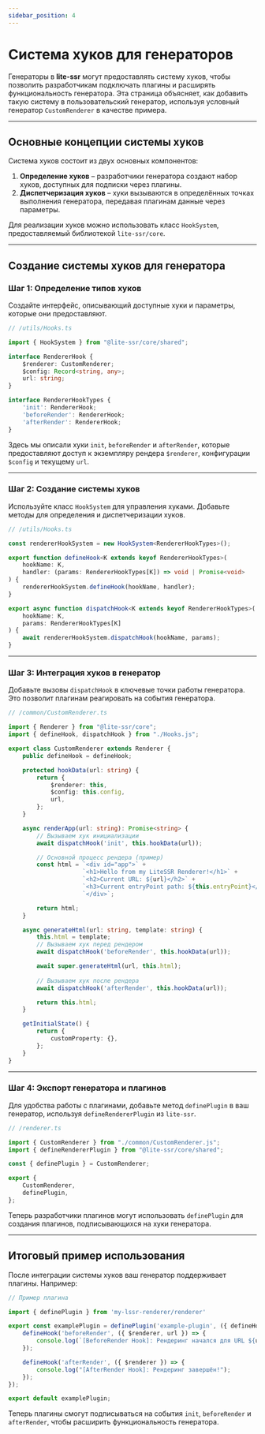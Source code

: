 ```yaml
---
sidebar_position: 4
---
```

# Система хуков для генераторов

Генераторы в **lite-ssr** могут предоставлять систему хуков, чтобы позволить разработчикам подключать плагины и расширять функциональность генератора. Эта страница объясняет, как добавить такую систему в пользовательский генератор, используя условный генератор `CustomRenderer` в качестве примера.

---

## Основные концепции системы хуков

Система хуков состоит из двух основных компонентов:

1. **Определение хуков** – разработчики генератора создают набор хуков, доступных для подписки через плагины.
2. **Диспетчеризация хуков** – хуки вызываются в определённых точках выполнения генератора, передавая плагинам данные через параметры.

Для реализации хуков можно использовать класс `HookSystem`, предоставляемый библиотекой `lite-ssr/core`.

---

## Создание системы хуков для генератора

### Шаг 1: Определение типов хуков

Создайте интерфейс, описывающий доступные хуки и параметры, которые они предоставляют. 

```ts
// /utils/Hooks.ts

import { HookSystem } from "@lite-ssr/core/shared";

interface RendererHook {
    $renderer: CustomRenderer;
    $config: Record<string, any>;
    url: string;
}

interface RendererHookTypes {
    'init': RendererHook;
    'beforeRender': RendererHook;
    'afterRender': RendererHook;
}
```

Здесь мы описали хуки `init`, `beforeRender` и `afterRender`, которые предоставляют доступ к экземпляру рендера `$renderer`, конфигурации `$config` и текущему `url`.

---

### Шаг 2: Создание системы хуков

Используйте класс `HookSystem` для управления хуками. Добавьте методы для определения и диспетчеризации хуков.

```ts
// /utils/Hooks.ts

const rendererHookSystem = new HookSystem<RendererHookTypes>();

export function defineHook<K extends keyof RendererHookTypes>(
    hookName: K,
    handler: (params: RendererHookTypes[K]) => void | Promise<void>
) {
    rendererHookSystem.defineHook(hookName, handler);
}

export async function dispatchHook<K extends keyof RendererHookTypes>(
    hookName: K,
    params: RendererHookTypes[K]
) {
    await rendererHookSystem.dispatchHook(hookName, params);
}
```

---

### Шаг 3: Интеграция хуков в генератор

Добавьте вызовы `dispatchHook` в ключевые точки работы генератора. Это позволит плагинам реагировать на события генератора.

```ts
// /common/CustomRenderer.ts

import { Renderer } from "@lite-ssr/core";
import { defineHook, dispatchHook } from "./Hooks.js";

export class CustomRenderer extends Renderer {
    public defineHook = defineHook;

    protected hookData(url: string) {
        return {
            $renderer: this,
            $config: this.config,
            url,
        };
    }

    async renderApp(url: string): Promise<string> {
        // Вызываем хук инициализации
        await dispatchHook('init', this.hookData(url));

        // Основной процесс рендера (пример)
        const html = `<div id="app">` +  
                     `<h1>Hello from my LiteSSR Renderer!</h1>` +  
                     `<h2>Current URL: ${url}</h2>` +  
                     `<h3>Current entryPoint path: ${this.entryPoint}</h3>` +  
                     `</div>`;

        return html;
    }

    async generateHtml(url: string, template: string) {
        this.html = template;
        // Вызываем хук перед рендером
        await dispatchHook('beforeRender', this.hookData(url));

        await super.generateHtml(url, this.html);
        
        // Вызываем хук после рендера
        await dispatchHook('afterRender', this.hookData(url));

        return this.html;
    }

    getInitialState() {
        return {
            customProperty: {},
        };
    }
}
```

---

### Шаг 4: Экспорт генератора и плагинов

Для удобства работы с плагинами, добавьте метод `definePlugin` в ваш генератор, используя `defineRendererPlugin` из `lite-ssr`.

```ts
// /renderer.ts

import { CustomRenderer } from "./common/CustomRenderer.js";
import { defineRendererPlugin } from "@lite-ssr/core/shared";

const { definePlugin } = CustomRenderer;

export {
    CustomRenderer,
    definePlugin,
};
```

Теперь разработчики плагинов могут использовать `definePlugin` для создания плагинов, подписывающихся на хуки генератора.

---

## Итоговый пример использования

После интеграции системы хуков ваш генератор поддерживает плагины. Например:

```ts
// Пример плагина

import { definePlugin } from 'my-lssr-renderer/renderer'

export const examplePlugin = definePlugin('example-plugin', ({ defineHook }) => {
    defineHook('beforeRender', ({ $renderer, url }) => {
        console.log(`[BeforeRender Hook]: Рендеринг начался для URL ${url}`);
    });

    defineHook('afterRender', ({ $renderer }) => {
        console.log("[AfterRender Hook]: Рендеринг завершён!");
    });
});

export default examplePlugin;
```

Теперь плагины смогут подписываться на события `init`, `beforeRender` и `afterRender`, чтобы расширить функциональность генератора.